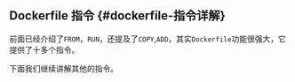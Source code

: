 ## Dockerfile 指令 {#dockerfile-指令详解}

前面已经介绍了`FROM`，`RUN`，还提及了`COPY`,`ADD`，其实`Dockerfile`功能很强大，它提供了十多个指令。

下面我们继续讲解其他的指令。

